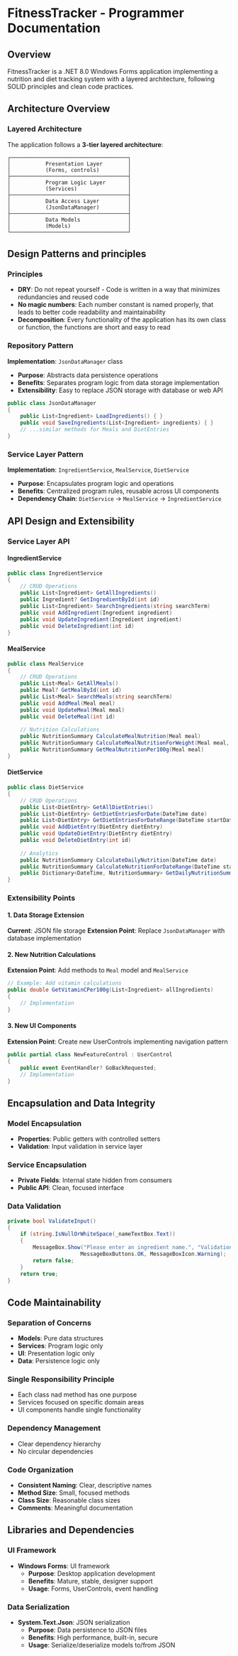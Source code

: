 # FitnessTracker - Programmer Documentation

## Overview
FitnessTracker is a .NET 8.0 Windows Forms application implementing a nutrition and diet tracking system with a layered architecture, following SOLID principles and clean code practices.

## Architecture Overview

### Layered Architecture
The application follows a **3-tier layered architecture**:

```
┌─────────────────────────────────────┐
│           Presentation Layer        │
│           (Forms, controls)         │
├─────────────────────────────────────┤
│           Program Logic Layer       │
│           (Services)                │
├─────────────────────────────────────┤
│           Data Access Layer         │
│           (JsonDataManager)         │
├─────────────────────────────────────┤
│           Data Models               │
│           (Models)                  │
└─────────────────────────────────────┘
```


## Design Patterns and principles

### Principles
- **DRY**: Do not repeat yourself - Code is written in a way that minimizes redundancies and reused code
- **No magic numbers**: Each number constant is named properly, that leads to better code readability and maintainability
- **Decomposition**: Every functionality of the application has its own class or function, the functions are short and easy to read

### Repository Pattern
**Implementation**: `JsonDataManager` class
- **Purpose**: Abstracts data persistence operations
- **Benefits**: Separates program logic from data storage implementation
- **Extensibility**: Easy to replace JSON storage with database or web API

```csharp
public class JsonDataManager
{
    public List<Ingredient> LoadIngredients() { }
    public void SaveIngredients(List<Ingredient> ingredients) { }
    // ...similar methods for Meals and DietEntries
}
```

### Service Layer Pattern
**Implementation**: `IngredientService`, `MealService`, `DietService`
- **Purpose**: Encapsulates program logic and operations
- **Benefits**: Centralized program rules, reusable across UI components
- **Dependency Chain**: `DietService` → `MealService` → `IngredientService`

## API Design and Extensibility

### Service Layer API

#### IngredientService
```csharp
public class IngredientService
{
    // CRUD Operations
    public List<Ingredient> GetAllIngredients()
    public Ingredient? GetIngredientById(int id)
    public List<Ingredient> SearchIngredients(string searchTerm)
    public void AddIngredient(Ingredient ingredient)
    public void UpdateIngredient(Ingredient ingredient)
    public void DeleteIngredient(int id)
}
```

#### MealService
```csharp
public class MealService
{
    // CRUD Operations
    public List<Meal> GetAllMeals()
    public Meal? GetMealById(int id)
    public List<Meal> SearchMeals(string searchTerm)
    public void AddMeal(Meal meal)
    public void UpdateMeal(Meal meal)
    public void DeleteMeal(int id)
    
    // Nutrition Calculations
    public NutritionSummary CalculateMealNutrition(Meal meal)
    public NutritionSummary CalculateMealNutritionForWeight(Meal meal, double weightInGrams)
    public NutritionSummary GetMealNutritionPer100g(Meal meal)
}
```

#### DietService
```csharp
public class DietService
{
    // CRUD Operations
    public List<DietEntry> GetAllDietEntries()
    public List<DietEntry> GetDietEntriesForDate(DateTime date)
    public List<DietEntry> GetDietEntriesForDateRange(DateTime startDate, DateTime endDate)
    public void AddDietEntry(DietEntry dietEntry)
    public void UpdateDietEntry(DietEntry dietEntry)
    public void DeleteDietEntry(int id)
    
    // Analytics
    public NutritionSummary CalculateDailyNutrition(DateTime date)
    public NutritionSummary CalculateNutritionForDateRange(DateTime startDate, DateTime endDate)
    public Dictionary<DateTime, NutritionSummary> GetDailyNutritionSummary(DateTime startDate, DateTime endDate)
}
```

### Extensibility Points

#### 1. Data Storage Extension
**Current**: JSON file storage
**Extension Point**: Replace `JsonDataManager` with database implementation

#### 2. New Nutrition Calculations
**Extension Point**: Add methods to `Meal` model and `MealService`

```csharp
// Example: Add vitamin calculations
public double GetVitaminCPer100g(List<Ingredient> allIngredients)
{
    // Implementation
}
```

#### 3. New UI Components
**Extension Point**: Create new UserControls implementing navigation pattern

```csharp
public partial class NewFeatureControl : UserControl
{
    public event EventHandler? GoBackRequested;
    // Implementation
}
```

## Encapsulation and Data Integrity

### Model Encapsulation
- **Properties**: Public getters with controlled setters
- **Validation**: Input validation in service layer

### Service Encapsulation
- **Private Fields**: Internal state hidden from consumers
- **Public API**: Clean, focused interface

### Data Validation
```csharp
private bool ValidateInput()
{
    if (string.IsNullOrWhiteSpace(_nameTextBox.Text))
    {
        MessageBox.Show("Please enter an ingredient name.", "Validation Error", 
                       MessageBoxButtons.OK, MessageBoxIcon.Warning);
        return false;
    }
    return true;
}
```

## Code Maintainability

### Separation of Concerns
- **Models**: Pure data structures
- **Services**: Program logic only
- **UI**: Presentation logic only
- **Data**: Persistence logic only

### Single Responsibility Principle
- Each class nad method has one purpose
- Services focused on specific domain areas
- UI components handle single functionality

### Dependency Management
- Clear dependency hierarchy
- No circular dependencies

### Code Organization
- **Consistent Naming**: Clear, descriptive names
- **Method Size**: Small, focused methods
- **Class Size**: Reasonable class sizes
- **Comments**: Meaningful documentation

## Libraries and Dependencies

### UI Framework
- **Windows Forms**: UI framework
  - **Purpose**: Desktop application development
  - **Benefits**: Mature, stable, designer support
  - **Usage**: Forms, UserControls, event handling

### Data Serialization
- **System.Text.Json**: JSON serialization
  - **Purpose**: Data persistence to JSON files
  - **Benefits**: High performance, built-in, secure
  - **Usage**: Serialize/deserialize models to/from JSON
